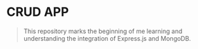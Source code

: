 # CRUD APP
> This repository marks the beginning of me learning and understanding the integration of Express.js and MongoDB.
